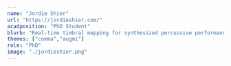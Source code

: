 ```yaml
---
name: "Jordie Shier"
url: "https://jordieshier.com/"
acadposition: "PhD Student"
blurb: "Real-time timbral mapping for synthesized percussive performance"
themes: ["comma","augmi"]
role: "PhD"
image: "./jordieshier.png"
---
```

